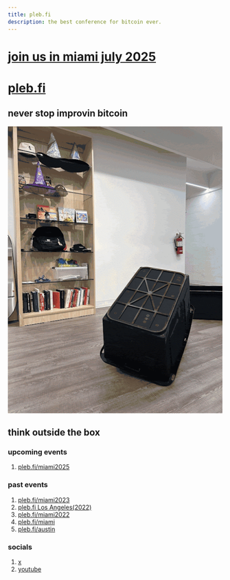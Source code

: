 ```yaml
---
title: pleb.fi
description: the best conference for bitcoin ever.
---
```

<div class="flash">
<a href="/miami2025">
<h1>join us in miami july 2025</h1>
</a>
</div>

# [pleb.fi](/)


## never stop improvin bitcoin

<img src="pleb25.gif" width="500px" />

## think outside the box

### upcoming events 
1. [pleb.fi/miami2025](https://pleb.fi/miami2025/)

### past events 
1. [pleb.fi/miami2023](https://pleb.fi/miami2023/)
1. [pleb.fi Los Angeles(2022)](https://bitdevsla.org/pleb-fi-1/)
1. [pleb.fi/miami2022](/miami2022)
1. [pleb.fi/miami](/miami)
1. [pleb.fi/austin](/austin)

### socials
1. [ x ](https://x.com/PlebFi)
1. [youtube](https://www.youtube.com/@plebfi)